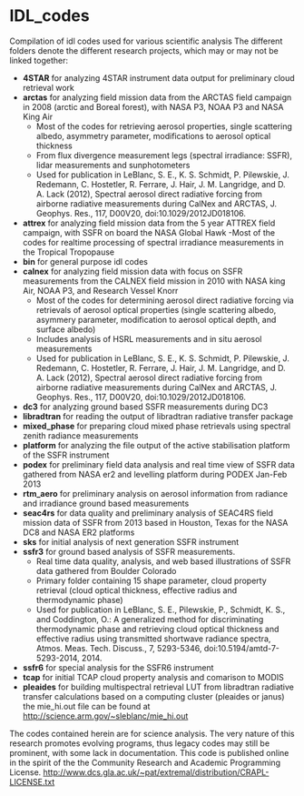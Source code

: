 # IDL_codes
Compilation of idl codes used for various scientific analysis
The different folders denote the different research projects, which may or may not be linked together:

  - <b>4STAR</b> for analyzing 4STAR instrument data output for preliminary cloud retrieval work
  - <b>arctas</b> for analyzing field mission data from the ARCTAS field campaign in 2008 (arctic and Boreal forest), with NASA P3, NOAA P3 and NASA King Air
      - Most of the codes for retrieving aerosol properties, single scattering albedo, asymmetry parameter, modifications to aerosol optical thickness
      - From flux divergence measurement legs (spectral irradiance: SSFR), lidar measurements and sunphotometers
      - Used for publication in LeBlanc, S. E., K. S. Schmidt, P. Pilewskie, J. Redemann, C. Hostetler, R. Ferrare, J. Hair, J. M. Langridge, and D. A. Lack (2012), Spectral aerosol direct radiative forcing from airborne radiative measurements during CalNex and ARCTAS, J. Geophys. Res., 117, D00V20, doi:10.1029/2012JD018106.
  - <b>attrex</b> for analyzing field mission data from the 5 year ATTREX field campaign, with SSFR on board the NASA Global Hawk 
      -Most of the codes for realtime processing of spectral irradiance measurements in the Tropical Tropopause
  - <b>bin</b> for general purpose idl codes
  - <b>calnex</b> for analyzing field mission data with focus on SSFR measurements from the CALNEX field mission in 2010 with NASA king Air, NOAA P3, and Research Vessel Knorr
      - Most of the codes for determining aerosol direct radiative forcing via retrievals of aerosol optical properties (single scattering albedo, asymmery parameter, modification to aerosol optical depth, and surface albedo)
      - Includes analysis of HSRL measurements and in situ aerosol measurements
      - Used for publication in LeBlanc, S. E., K. S. Schmidt, P. Pilewskie, J. Redemann, C. Hostetler, R. Ferrare, J. Hair, J. M. Langridge, and D. A. Lack (2012), Spectral aerosol direct radiative forcing from airborne radiative measurements during CalNex and ARCTAS, J. Geophys. Res., 117, D00V20, doi:10.1029/2012JD018106.
  - <b>dc3</b> for analyzing ground based SSFR measurements during DC3
  - <b>libradtran</b> for reading the output of libradtran radiative transfer package
  - <b>mixed_phase</b> for preparing cloud mixed phase retrievals using spectral zenith radiance measurements
  - <b>platform</b> for analyzing the file output of the active stabilisation platform of the SSFR instrument
  - <b>podex</b> for preliminary field data analysis and real time view of SSFR data gathered from NASA er2 and levelling platform during PODEX Jan-Feb 2013
  - <b>rtm_aero</b> for preliminary analysis on aerosol information from radiance and irradiance ground based measurements
  - <b>seac4rs</b> for data quality and preliminary analysis of SEAC4RS field mission data of SSFR from 2013 based in Houston, Texas for the NASA DC8 and NASA ER2 platforms
  - <b>sks</b> for initial analysis of next generation SSFR instrument
  - <b>ssfr3</b> for ground based analysis of SSFR measurements. 
      - Real time data quality, analysis, and web based illustrations of SSFR data gathered from Boulder Colorado
      - Primary folder containing 15 shape parameter, cloud property retrieval (cloud optical thickness, effective radius and thermodynamic phase)
      - Used for publication in LeBlanc, S. E., Pilewskie, P., Schmidt, K. S., and Coddington, O.: A generalized method for discriminating thermodynamic phase and retrieving cloud optical thickness and effective radius using transmitted shortwave radiance spectra, Atmos. Meas. Tech. Discuss., 7, 5293-5346, doi:10.5194/amtd-7-5293-2014, 2014.
  - <b>ssfr6</b> for special analysis for the SSFR6 instrument
  - <b>tcap</b> for initial TCAP cloud property analysis and comarison to MODIS
  - <b>pleaides</b> for building multispectral retrieval LUT from libradtran radiative transfer calculations based on a computing cluster (pleaides or janus) the mie_hi.out file can be found at http://science.arm.gov/~sleblanc/mie_hi.out

The codes contained herein are for science analysis. 
The very nature of this research promotes evolving programs, thus legacy codes may still be prominent, with some lack in documentation. 
This code is published online in the spirit of the the Community Research and Academic Programming License. http://www.dcs.gla.ac.uk/~pat/extremal/distribution/CRAPL-LICENSE.txt
